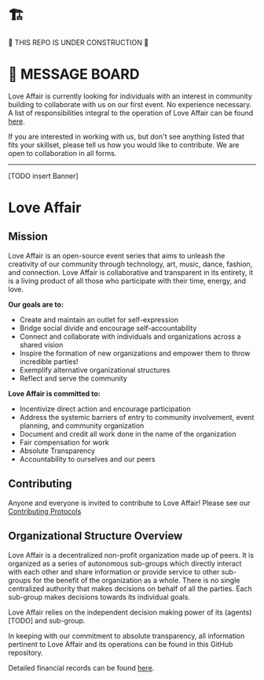 # 🏗️
🚧 THIS REPO IS UNDER CONSTRUCTION 🚧

# 🚧 MESSAGE BOARD

Love Affair is currently looking for individuals with an interest in community
building to collaborate with us on our first event. No experience necessary. A
list of responsibilities integral to the operation of Love Affair can be found
[here](./COOPERATIONS.md).

If you are interested in working with us, but don't see anything listed that
fits your skillset, please tell us how you would like to contribute. We are
open to collaboration in all forms.

______

[TODO insert Banner]

# Love Affair

## Mission

Love Affair is an open-source event series that aims to unleash the
creativity of our community through technology, art, music, dance, fashion, and
connection. Love Affair is collaborative and transparent in its entirety, it is
a living product of all those who participate with their time, energy, and love.

**Our goals are to:**

 - Create and maintain an outlet for self-expression
 - Bridge social divide and encourage self-accountability
 - Connect and collaborate with individuals and organizations across a shared vision
 - Inspire the formation of new organizations and empower them to throw
   incredible parties!
 - Exemplify alternative organizational structures
 - Reflect and serve the community

**Love Affair is committed to:**

 - Incentivize direct action and encourage participation
 - Address the systemic barriers of entry to community involvement, event planning, and community organization
 - Document and credit all work done in the name of the organization
 - Fair compensation for work
 - Absolute Transparency
 - Accountability to ourselves and our peers

## Contributing

Anyone and everyone is invited to contribute to Love Affair! Please 
see our [Contributing Protocols](./PROTOCOLS.md#miscellaneous-contributing)

## Organizational Structure Overview

Love Affair is a decentralized non-profit organization made up of peers. It is
organized as a series of autonomous sub-groups which directly interact with
each other and share information or provide service to other sub-groups for the
benefit of the organization as a whole. There is no single centralized
authority that makes decisions on behalf of all the parties. Each sub-group
makes decisions towards its individual goals.

Love Affair relies on the independent decision making power of its
(agents)[TODO] and sub-group.  

In keeping with our commitment to absolute transparency, all information
pertinent to Love Affair and its operations can be found in this GitHub
repository.

Detailed financial records can be found [here](./FINANCIAL.md).

